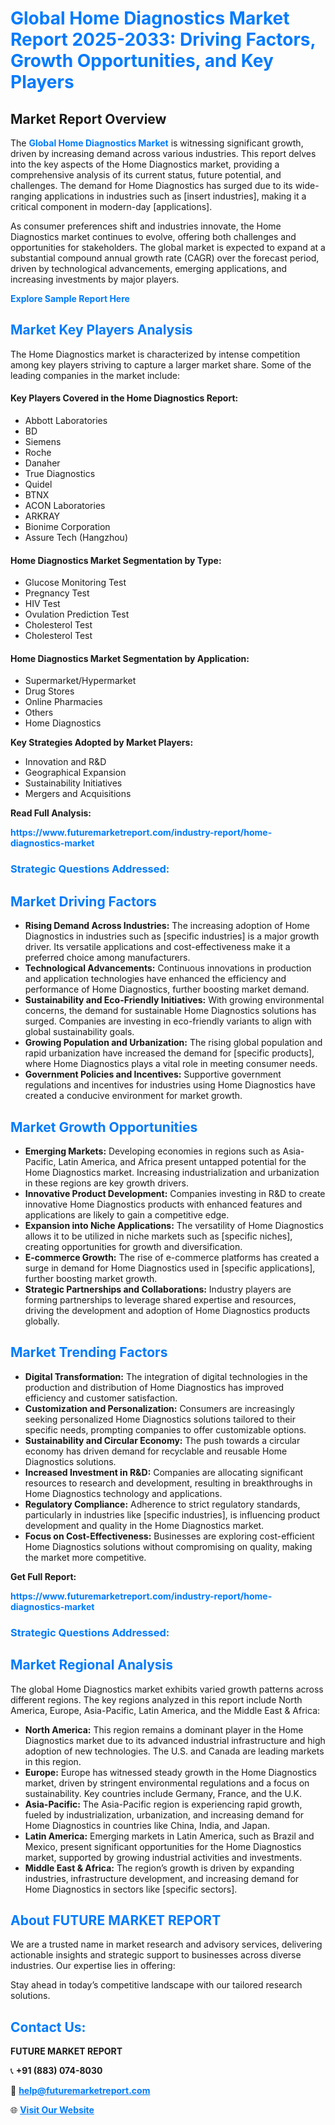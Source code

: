 <h1 style="color: #007BFF;">Global Home Diagnostics Market Report 2025-2033: Driving Factors, Growth Opportunities, and Key Players</h1>

<section id="overview">
<h2>Market Report Overview</h2>
<p>The <a href="https://www.futuremarketreport.com/industry-report/home-diagnostics-market" style="color: #007BFF; text-decoration: none;"><strong>Global Home Diagnostics Market</strong></a> is witnessing significant growth, driven by increasing demand across various industries. This report delves into the key aspects of the Home Diagnostics market, providing a comprehensive analysis of its current status, future potential, and challenges. The demand for Home Diagnostics has surged due to its wide-ranging applications in industries such as [insert industries], making it a critical component in modern-day [applications].</p>
<p>As consumer preferences shift and industries innovate, the Home Diagnostics market continues to evolve, offering both challenges and opportunities for stakeholders. The global market is expected to expand at a substantial compound annual growth rate (CAGR) over the forecast period, driven by technological advancements, emerging applications, and increasing investments by major players.</p>
</section>

<section id="overview">
<p><a href="https://www.futuremarketreport.com/request-sample/reportId=116527" style="color: #007BFF; text-decoration: none;"><strong>Explore Sample Report Here</strong></a></p>
</section>

<section id="key-players">
<h2 style="color: #007BFF;">Market Key Players Analysis</h2>
<p>The Home Diagnostics market is characterized by intense competition among key players striving to capture a larger market share. Some of the leading companies in the market include:</p>
<h4>Key Players Covered in the Home Diagnostics Report:</h4>
<ul><li>Abbott Laboratories</li><li>BD</li><li>Siemens</li><li>Roche</li><li>Danaher</li><li>True Diagnostics</li><li>Quidel</li><li>BTNX</li><li>ACON Laboratories</li><li>ARKRAY</li><li>Bionime Corporation</li><li>Assure Tech (Hangzhou)</li></ul>
<h4>Home Diagnostics Market Segmentation by Type:</h4>
<ul><li>Glucose Monitoring Test</li><li>Pregnancy Test</li><li>HIV Test</li><li>Ovulation Prediction Test</li><li>Cholesterol Test</li><li>Cholesterol Test</li></ul>

<h4>Home Diagnostics Market Segmentation by Application:</h4>
<ul><li>Supermarket/Hypermarket</li><li>Drug Stores</li><li>Online Pharmacies</li><li>Others</li><li>Home Diagnostics</li></ul>
<p><strong>Key Strategies Adopted by Market Players:</strong></p>
<ul>
<li>Innovation and R&D</li>
<li>Geographical Expansion</li>
<li>Sustainability Initiatives</li>
<li>Mergers and Acquisitions</li>
</ul>
</section>

<section>
<p><strong>Read Full Analysis: </strong></p><a href="https://www.futuremarketreport.com/industry-report/home-diagnostics-market" style="color: #007BFF; text-decoration: none;"><strong>https://www.futuremarketreport.com/industry-report/home-diagnostics-market</strong></a>
<h3 style="color: #007BFF;">Strategic Questions Addressed:</h3>
</section>

<section id="driving-factors">
<h2 style="color: #007BFF;">Market Driving Factors</h2>
<ul>
<li><strong>Rising Demand Across Industries:</strong> The increasing adoption of Home Diagnostics in industries such as [specific industries] is a major growth driver. Its versatile applications and cost-effectiveness make it a preferred choice among manufacturers.</li>
<li><strong>Technological Advancements:</strong> Continuous innovations in production and application technologies have enhanced the efficiency and performance of Home Diagnostics, further boosting market demand.</li>
<li><strong>Sustainability and Eco-Friendly Initiatives:</strong> With growing environmental concerns, the demand for sustainable Home Diagnostics solutions has surged. Companies are investing in eco-friendly variants to align with global sustainability goals.</li>
<li><strong>Growing Population and Urbanization:</strong> The rising global population and rapid urbanization have increased the demand for [specific products], where Home Diagnostics plays a vital role in meeting consumer needs.</li>
<li><strong>Government Policies and Incentives:</strong> Supportive government regulations and incentives for industries using Home Diagnostics have created a conducive environment for market growth.</li>
</ul>
</section>

<section id="growth-opportunities">
<h2 style="color: #007BFF;">Market Growth Opportunities</h2>
<ul>
<li><strong>Emerging Markets:</strong> Developing economies in regions such as Asia-Pacific, Latin America, and Africa present untapped potential for the Home Diagnostics market. Increasing industrialization and urbanization in these regions are key growth drivers.</li>
<li><strong>Innovative Product Development:</strong> Companies investing in R&D to create innovative Home Diagnostics products with enhanced features and applications are likely to gain a competitive edge.</li>
<li><strong>Expansion into Niche Applications:</strong> The versatility of Home Diagnostics allows it to be utilized in niche markets such as [specific niches], creating opportunities for growth and diversification.</li>
<li><strong>E-commerce Growth:</strong> The rise of e-commerce platforms has created a surge in demand for Home Diagnostics used in [specific applications], further boosting market growth.</li>
<li><strong>Strategic Partnerships and Collaborations:</strong> Industry players are forming partnerships to leverage shared expertise and resources, driving the development and adoption of Home Diagnostics products globally.</li>
</ul>
</section>

<section id="trending-factors">
<h2 style="color: #007BFF;">Market Trending Factors</h2>
<ul>
<li><strong>Digital Transformation:</strong> The integration of digital technologies in the production and distribution of Home Diagnostics has improved efficiency and customer satisfaction.</li>
<li><strong>Customization and Personalization:</strong> Consumers are increasingly seeking personalized Home Diagnostics solutions tailored to their specific needs, prompting companies to offer customizable options.</li>
<li><strong>Sustainability and Circular Economy:</strong> The push towards a circular economy has driven demand for recyclable and reusable Home Diagnostics solutions.</li>
<li><strong>Increased Investment in R&D:</strong> Companies are allocating significant resources to research and development, resulting in breakthroughs in Home Diagnostics technology and applications.</li>
<li><strong>Regulatory Compliance:</strong> Adherence to strict regulatory standards, particularly in industries like [specific industries], is influencing product development and quality in the Home Diagnostics market.</li>
<li><strong>Focus on Cost-Effectiveness:</strong> Businesses are exploring cost-efficient Home Diagnostics solutions without compromising on quality, making the market more competitive.</li>
</ul>
</section>

<section>
<p><strong>Get Full Report: </strong></p><a href="https://www.futuremarketreport.com/industry-report/home-diagnostics-market" style="color: #007BFF; text-decoration: none;"><strong>https://www.futuremarketreport.com/industry-report/home-diagnostics-market</strong></a>
<h3 style="color: #007BFF;">Strategic Questions Addressed:</h3>
</section>


<section id="regional-analysis">
<h2 style="color: #007BFF;">Market Regional Analysis</h2>
<p>The global Home Diagnostics market exhibits varied growth patterns across different regions. The key regions analyzed in this report include North America, Europe, Asia-Pacific, Latin America, and the Middle East & Africa:</p>
<ul>
<li><strong>North America:</strong> This region remains a dominant player in the Home Diagnostics market due to its advanced industrial infrastructure and high adoption of new technologies. The U.S. and Canada are leading markets in this region.</li>
<li><strong>Europe:</strong> Europe has witnessed steady growth in the Home Diagnostics market, driven by stringent environmental regulations and a focus on sustainability. Key countries include Germany, France, and the U.K.</li>
<li><strong>Asia-Pacific:</strong> The Asia-Pacific region is experiencing rapid growth, fueled by industrialization, urbanization, and increasing demand for Home Diagnostics in countries like China, India, and Japan.</li>
<li><strong>Latin America:</strong> Emerging markets in Latin America, such as Brazil and Mexico, present significant opportunities for the Home Diagnostics market, supported by growing industrial activities and investments.</li>
<li><strong>Middle East & Africa:</strong> The region’s growth is driven by expanding industries, infrastructure development, and increasing demand for Home Diagnostics in sectors like [specific sectors].</li>
</ul>
</section>

<footer>
<h2 style="color: #007BFF;">About FUTURE MARKET REPORT</h2>
<p>We are a trusted name in market research and advisory services, delivering actionable insights and strategic support to businesses across diverse industries. Our expertise lies in offering:</p>

<p>Stay ahead in today’s competitive landscape with our tailored research solutions.</p>

<h2 style="color: #007BFF;">Contact Us:</h2>
<p><strong>FUTURE MARKET REPORT</strong></p>
<p>📞 <strong>+91 (883) 074-8030</strong></p>
<p>📧 <strong><a href="mailto:help@futuremarketreport.com" style="color: #007BFF;">help@futuremarketreport.com</a></strong></p>
<p>🌐 <strong><a href="https://www.futuremarketreport.com/" style="color: #007BFF;">Visit Our Website</a></strong></p>
</footer>